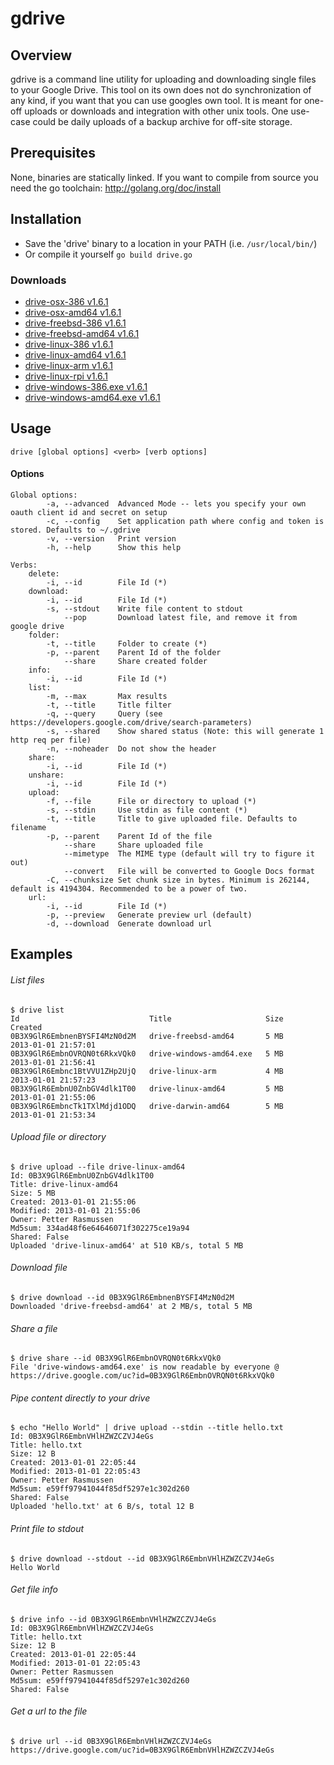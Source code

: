 gdrive
======


## Overview
gdrive is a command line utility for uploading and downloading single files to your Google Drive.
This tool on its own does not do synchronization of any kind, if you want that you can use googles own tool.
It is meant for one-off uploads or downloads and integration with other unix tools. One use-case could be
daily uploads of a backup archive for off-site storage.

## Prerequisites
None, binaries are statically linked.
If you want to compile from source you need the go toolchain: http://golang.org/doc/install

## Installation
- Save the 'drive' binary to a location in your PATH (i.e. `/usr/local/bin/`)
- Or compile it yourself `go build drive.go`

### Downloads
- [drive-osx-386 v1.6.1](https://drive.google.com/uc?id=0B3X9GlR6EmbnNm94ZGc0UC1WWUU)
- [drive-osx-amd64 v1.6.1](https://drive.google.com/uc?id=0B3X9GlR6EmbnSnpEeXB3OXVRTXc)
- [drive-freebsd-386 v1.6.1](https://drive.google.com/uc?id=0B3X9GlR6EmbnNlhNa2FKOGtfS3c)
- [drive-freebsd-amd64 v1.6.1](https://drive.google.com/uc?id=0B3X9GlR6EmbnYkVpeWMyazlSTVk)
- [drive-linux-386 v1.6.1](https://drive.google.com/uc?id=0B3X9GlR6EmbnZ1JESlBlX2s4XzQ)
- [drive-linux-amd64 v1.6.1](https://drive.google.com/uc?id=0B3X9GlR6EmbnSWFxaExoUEk1NFk)
- [drive-linux-arm v1.6.1](https://drive.google.com/uc?id=0B3X9GlR6EmbnSnZpdkRWZVJDREU)
- [drive-linux-rpi v1.6.1](https://drive.google.com/uc?id=0B3X9GlR6EmbnX1JDVmk4UGJkZDg)
- [drive-windows-386.exe v1.6.1](https://drive.google.com/uc?id=0B3X9GlR6EmbnX1N6SVdueV94Snc)
- [drive-windows-amd64.exe v1.6.1](https://drive.google.com/uc?id=0B3X9GlR6EmbneUVpdUlPdF85clk)

## Usage
    drive [global options] <verb> [verb options]

#### Options
    Global options:
            -a, --advanced  Advanced Mode -- lets you specify your own oauth client id and secret on setup
            -c, --config    Set application path where config and token is stored. Defaults to ~/.gdrive
            -v, --version   Print version
            -h, --help      Show this help

    Verbs:
        delete:
            -i, --id        File Id (*)
        download:
            -i, --id        File Id (*)
            -s, --stdout    Write file content to stdout
                --pop       Download latest file, and remove it from google drive
        folder:
            -t, --title     Folder to create (*)
            -p, --parent    Parent Id of the folder
                --share     Share created folder
        info:
            -i, --id        File Id (*)
        list:
            -m, --max       Max results
            -t, --title     Title filter
            -q, --query     Query (see https://developers.google.com/drive/search-parameters)
            -s, --shared    Show shared status (Note: this will generate 1 http req per file)
            -n, --noheader  Do not show the header
        share:
            -i, --id        File Id (*)
        unshare:
            -i, --id        File Id (*)
        upload:
            -f, --file      File or directory to upload (*)
            -s, --stdin     Use stdin as file content (*)
            -t, --title     Title to give uploaded file. Defaults to filename
            -p, --parent    Parent Id of the file
                --share     Share uploaded file
                --mimetype  The MIME type (default will try to figure it out)
                --convert   File will be converted to Google Docs format
            -C, --chunksize Set chunk size in bytes. Minimum is 262144, default is 4194304. Recommended to be a power of two.
        url:
            -i, --id        File Id (*)
            -p, --preview   Generate preview url (default)
            -d, --download  Generate download url

## Examples
###### List files
    $ drive list
    Id                             Title                     Size     Created
    0B3X9GlR6EmbnenBYSFI4MzN0d2M   drive-freebsd-amd64       5 MB     2013-01-01 21:57:01
    0B3X9GlR6EmbnOVRQN0t6RkxVQk0   drive-windows-amd64.exe   5 MB     2013-01-01 21:56:41
    0B3X9GlR6Embnc1BtVVU1ZHp2UjQ   drive-linux-arm           4 MB     2013-01-01 21:57:23
    0B3X9GlR6EmbnU0ZnbGV4dlk1T00   drive-linux-amd64         5 MB     2013-01-01 21:55:06
    0B3X9GlR6EmbncTk1TXlMdjd1ODQ   drive-darwin-amd64        5 MB     2013-01-01 21:53:34

###### Upload file or directory
    $ drive upload --file drive-linux-amd64
    Id: 0B3X9GlR6EmbnU0ZnbGV4dlk1T00
    Title: drive-linux-amd64
    Size: 5 MB
    Created: 2013-01-01 21:55:06
    Modified: 2013-01-01 21:55:06
    Owner: Petter Rasmussen
    Md5sum: 334ad48f6e64646071f302275ce19a94
    Shared: False
    Uploaded 'drive-linux-amd64' at 510 KB/s, total 5 MB

###### Download file
    $ drive download --id 0B3X9GlR6EmbnenBYSFI4MzN0d2M
    Downloaded 'drive-freebsd-amd64' at 2 MB/s, total 5 MB

###### Share a file
    $ drive share --id 0B3X9GlR6EmbnOVRQN0t6RkxVQk0
    File 'drive-windows-amd64.exe' is now readable by everyone @ https://drive.google.com/uc?id=0B3X9GlR6EmbnOVRQN0t6RkxVQk0

###### Pipe content directly to your drive
    $ echo "Hello World" | drive upload --stdin --title hello.txt
    Id: 0B3X9GlR6EmbnVHlHZWZCZVJ4eGs
    Title: hello.txt
    Size: 12 B
    Created: 2013-01-01 22:05:44
    Modified: 2013-01-01 22:05:43
    Owner: Petter Rasmussen
    Md5sum: e59ff97941044f85df5297e1c302d260
    Shared: False
    Uploaded 'hello.txt' at 6 B/s, total 12 B

###### Print file to stdout
    $ drive download --stdout --id 0B3X9GlR6EmbnVHlHZWZCZVJ4eGs
    Hello World

###### Get file info
    $ drive info --id 0B3X9GlR6EmbnVHlHZWZCZVJ4eGs
    Id: 0B3X9GlR6EmbnVHlHZWZCZVJ4eGs
    Title: hello.txt
    Size: 12 B
    Created: 2013-01-01 22:05:44
    Modified: 2013-01-01 22:05:43
    Owner: Petter Rasmussen
    Md5sum: e59ff97941044f85df5297e1c302d260
    Shared: False

###### Get a url to the file
    $ drive url --id 0B3X9GlR6EmbnVHlHZWZCZVJ4eGs
    https://drive.google.com/uc?id=0B3X9GlR6EmbnVHlHZWZCZVJ4eGs

